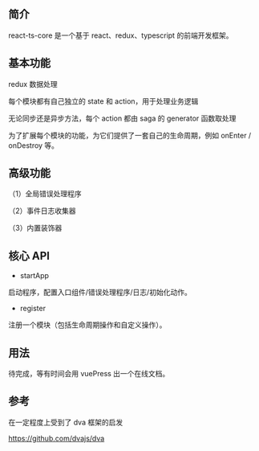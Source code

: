 ## 简介

react-ts-core 是一个基于 react、redux、typescript 的前端开发框架。

## 基本功能

redux 数据处理

每个模块都有自己独立的 state 和 action，用于处理业务逻辑

无论同步还是异步方法，每个 action 都由 saga 的 generator 函数取处理

为了扩展每个模块的功能，为它们提供了一套自己的生命周期，例如 onEnter / onDestroy 等。

## 高级功能

（1）全局错误处理程序

（2）事件日志收集器

（3）内置装饰器

## 核心 API

- startApp

启动程序，配置入口组件/错误处理程序/日志/初始化动作。

- register

注册一个模块（包括生命周期操作和自定义操作）。

## 用法

待完成，等有时间会用 vuePress 出一个在线文档。

## 参考

在一定程度上受到了 dva 框架的启发

https://github.com/dvajs/dva
